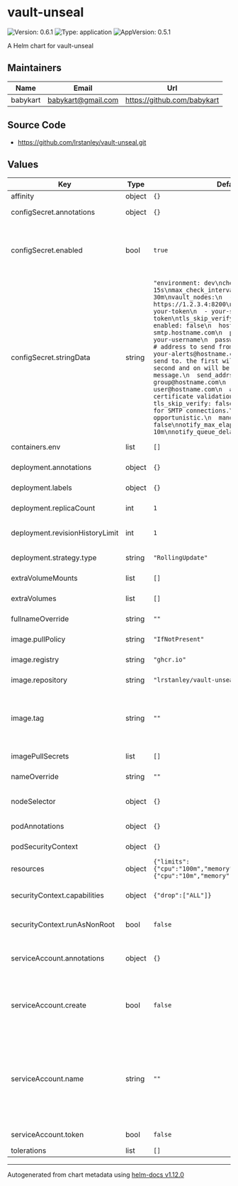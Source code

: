# vault-unseal

![Version: 0.6.1](https://img.shields.io/badge/Version-0.6.1-informational?style=flat-square) ![Type: application](https://img.shields.io/badge/Type-application-informational?style=flat-square) ![AppVersion: 0.5.1](https://img.shields.io/badge/AppVersion-0.5.1-informational?style=flat-square)

A Helm chart for vault-unseal

## Maintainers

| Name | Email | Url |
| ---- | ------ | --- |
| babykart | <babykart@gmail.com> | <https://github.com/babykart> |

## Source Code

* <https://github.com/lrstanley/vault-unseal.git>

## Values

| Key | Type | Default | Description |
|-----|------|---------|-------------|
| affinity | object | `{}` | Affinity |
| configSecret.annotations | object | `{}` | Config secret annotations |
| configSecret.enabled | bool | `true` | If you want to manage the configuration out of the helm chart, set it to false |
| configSecret.stringData | string | `"environment: dev\ncheck_interval: 15s\nmax_check_interval: 30m\nvault_nodes:\n  - https://1.2.3.4:8200\nunseal_tokens:\n  - your-token\n  - your-second-token\ntls_skip_verify: false\nemail:\n  enabled: false\n  hostname: smtp.hostname.com\n  port: 25\n  username: your-username\n  password: your-password\n  # address to send from.\n  from_addr: your-alerts@hostname.com\n  # addresses to send to. the first will be the TO, the second and on will be CC'd\n  # onto the message.\n  send_addrs:\n    - your-alert-group@hostname.com\n    - example-user@hostname.com\n  # Skip TLS certificate validation.\n  tls_skip_verify: false\n  # Require TLS for SMTP connections.\n  # The default is opportunistic.\n  mandatory_tls: false\nnotify_max_elapsed: 10m\nnotify_queue_delay: 60s\n"` | Config secret stringData |
| containers.env | list | `[]` | Containers environement |
| deployment.annotations | object | `{}` | Deployment annotations |
| deployment.labels | object | `{}` | Deployment labels |
| deployment.replicaCount | int | `1` | Deployment replica count |
| deployment.revisionHistoryLimit | int | `1` | Deployment revision history limit |
| deployment.strategy.type | string | `"RollingUpdate"` | Deployment strategy type |
| extraVolumeMounts | list | `[]` | Extra volume mounts |
| extraVolumes | list | `[]` | Extra volumes |
| fullnameOverride | string | `""` | Full name override |
| image.pullPolicy | string | `"IfNotPresent"` | Image pull policy |
| image.registry | string | `"ghcr.io"` | Image registry |
| image.repository | string | `"lrstanley/vault-unseal"` | Image repository |
| image.tag | string | `""` | Overrides the image tag whose default is the chart appVersion. |
| imagePullSecrets | list | `[]` | Image pull secrets |
| nameOverride | string | `""` | Name override |
| nodeSelector | object | `{}` | Node selector labels |
| podAnnotations | object | `{}` | Pod annotations |
| podSecurityContext | object | `{}` | Pod security context |
| resources | object | `{"limits":{"cpu":"100m","memory":"32Mi"},"requests":{"cpu":"10m","memory":"8Mi"}}` | Resources |
| securityContext.capabilities | object | `{"drop":["ALL"]}` | Security context capabilities |
| securityContext.runAsNonRoot | bool | `false` | Security context run as non root |
| serviceAccount.annotations | object | `{}` | Annotations to add to the service account |
| serviceAccount.create | bool | `false` | Specifies whether a service account should be created |
| serviceAccount.name | string | `""` | The name of the service account to use. If not set and create is true, a name is generated using the fullname template |
| serviceAccount.token | bool | `false` | Creates the token object |
| tolerations | list | `[]` | Tolerations |

----------------------------------------------
Autogenerated from chart metadata using [helm-docs v1.12.0](https://github.com/norwoodj/helm-docs/releases/v1.12.0)
